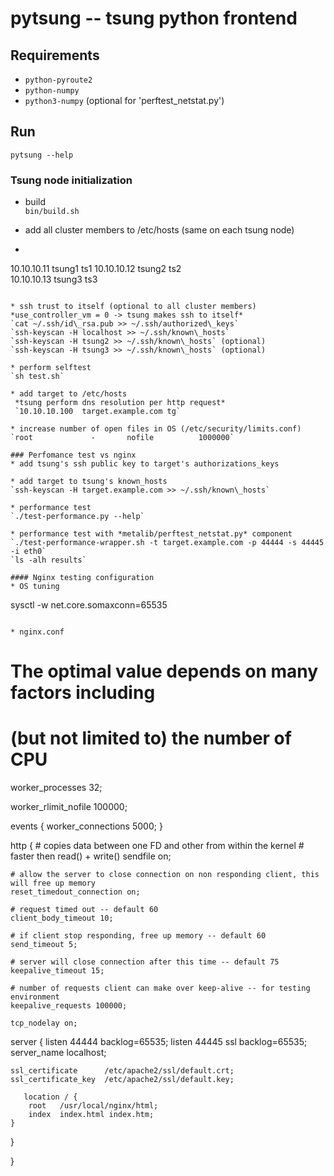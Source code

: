 # pytsung -- tsung python frontend

## Requirements

* `python-pyroute2`
* `python-numpy`
* `python3-numpy` (optional for 'perftest\_netstat.py')


## Run

`pytsung --help`


### Tsung node initialization

* build  
 `bin/build.sh`
 
* add all cluster members to /etc/hosts (same on each tsung node)
* ```
 10.10.10.11 tsung1 ts1 
 10.10.10.12 tsung2 ts2  
 10.10.10.13 tsung3 ts3
 ```
 
* ssh trust to itself (optional to all cluster members)  
 *use_controller_vm = 0 -> tsung makes ssh to itself*  
 `cat ~/.ssh/id\_rsa.pub >> ~/.ssh/authorized\_keys`
 `ssh-keyscan -H localhost >> ~/.ssh/known\_hosts`  
 `ssh-keyscan -H tsung2 >> ~/.ssh/known\_hosts` (optional)  
 `ssh-keyscan -H tsung3 >> ~/.ssh/known\_hosts` (optional)

* perform selftest  
 `sh test.sh`
 
* add target to /etc/hosts  
  *tsung perform dns resolution per http request*
  `10.10.10.100  target.example.com tg`

* increase number of open files in OS (/etc/security/limits.conf)  
`root             -       nofile          1000000`
 
### Perfomance test vs nginx
* add tsung's ssh public key to target's authorizations_keys

* add target to tsung's known_hosts
 `ssh-keyscan -H target.example.com >> ~/.ssh/known\_hosts`

* performance test  
 `./test-performance.py --help`
 
* performance test with *metalib/perftest_netstat.py* component
 `./test-performance-wrapper.sh -t target.example.com -p 44444 -s 44445 -i eth0`  
 `ls -alh results`
 
#### Nginx testing configuration
* OS tuning  
```
sysctl -w net.core.somaxconn=65535
```

* nginx.conf   

```
# The optimal value depends on many factors including    
# (but not limited to) the number of CPU 
worker_processes  32;

worker_rlimit_nofile 100000;

events {
    worker_connections  5000;
}

http {
    # copies data between one FD and other from within the kernel
    # faster then read() + write()
    sendfile on;

    # allow the server to close connection on non responding client, this will free up memory
    reset_timedout_connection on;

    # request timed out -- default 60
    client_body_timeout 10;

    # if client stop responding, free up memory -- default 60
    send_timeout 5;

    # server will close connection after this time -- default 75
    keepalive_timeout 15;

    # number of requests client can make over keep-alive -- for testing environment
    keepalive_requests 100000;

    tcp_nodelay on;
    
server {
    listen       44444 backlog=65535;
    listen       44445 ssl backlog=65535;
    server_name  localhost;

    ssl_certificate      /etc/apache2/ssl/default.crt;
    ssl_certificate_key  /etc/apache2/ssl/default.key;

       location / {
        root   /usr/local/nginx/html;
        index  index.html index.htm;
    }
   }

}
```

